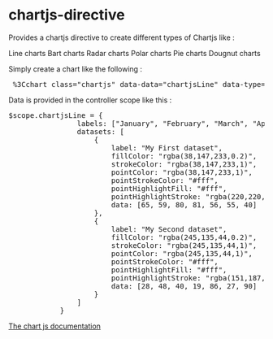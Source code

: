 chartjs-directive
=================

Provides a chartjs directive to create different types of Chartjs like : 

Line charts
Bart charts
Radar charts
Polar charts
Pie charts
Dougnut charts

Simply create a chart like the following : 

<pre> %3Cchart class="chartjs" data-data="chartjsLine" data-type="Line" value="myChart"%3E%3C/chart%3e</pre>

Data is provided in the controller scope like this : 

<pre>$scope.chartjsLine = {
                labels: ["January", "February", "March", "April", "May", "June", "July"],
                datasets: [
                    {
                        label: "My First dataset",
                        fillColor: "rgba(38,147,233,0.2)",
                        strokeColor: "rgba(38,147,233,1)",
                        pointColor: "rgba(38,147,233,1)",
                        pointStrokeColor: "#fff",
                        pointHighlightFill: "#fff",
                        pointHighlightStroke: "rgba(220,220,220,1)",
                        data: [65, 59, 80, 81, 56, 55, 40]
                    },
                    {
                        label: "My Second dataset",
                        fillColor: "rgba(245,135,44,0.2)",
                        strokeColor: "rgba(245,135,44,1)",
                        pointColor: "rgba(245,135,44,1)",
                        pointStrokeColor: "#fff",
                        pointHighlightFill: "#fff",
                        pointHighlightStroke: "rgba(151,187,205,1)",
                        data: [28, 48, 40, 19, 86, 27, 90]
                    }
                ]
            }</pre>

<a href="http://www.chartjs.org/">The chart js documentation<a/>
